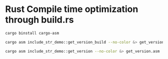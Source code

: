 # Rust Compile time optimization through build.rs

```sh
cargo binstall cargo-asm

cargo asm include_str_demo::get_version_build --no-color &> get_version_build.asm

cargo asm include_str_demo::get_version --no-color &> get_version.asm
```
